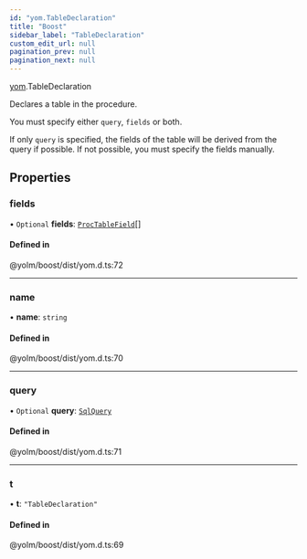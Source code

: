 ```yaml
---
id: "yom.TableDeclaration"
title: "Boost"
sidebar_label: "TableDeclaration"
custom_edit_url: null
pagination_prev: null
pagination_next: null
---
```


[yom](../namespaces/yom.md).TableDeclaration

Declares a table in the procedure.

You must specify either `query`, `fields` or both.

If only `query` is specified, the fields of the table will be derived from the query if possible.
If not possible, you must specify the fields manually.

## Properties

### fields

• `Optional` **fields**: [`ProcTableField`](yom.ProcTableField.md)[]

#### Defined in

@yolm/boost/dist/yom.d.ts:72

___

### name

• **name**: `string`

#### Defined in

@yolm/boost/dist/yom.d.ts:70

___

### query

• `Optional` **query**: [`SqlQuery`](../namespaces/yom.md#sqlquery)

#### Defined in

@yolm/boost/dist/yom.d.ts:71

___

### t

• **t**: ``"TableDeclaration"``

#### Defined in

@yolm/boost/dist/yom.d.ts:69
